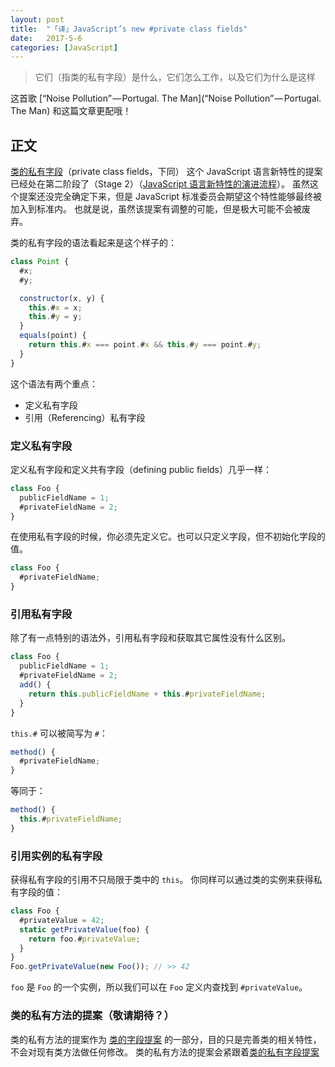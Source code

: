 ```yaml
---
layout: post
title:  "「译」JavaScript’s new #private class fields"
date:   2017-5-6
categories: [JavaScript]
---
```


> 它们（指类的私有字段）是什么，它们怎么工作，以及它们为什么是这样

这首歌 [“Noise Pollution” — Portugal. The Man](“Noise Pollution” — Portugal. The Man) 和这篇文章更配哦！

## 正文

[类的私有字段](https://github.com/tc39/proposal-class-fields#private-fields)（private class fields，下同）
这个 JavaScript 语言新特性的提案已经处在第二阶段了（Stage 2）（[JavaScript 语言新特性的演进流程](http://2ality.com/2015/11/tc39-process.html)）。
虽然这个提案还没完全确定下来，但是 JavaScript 标准委员会期望这个特性能够最终被加入到标准内。
也就是说，虽然该提案有调整的可能，但是极大可能不会被废弃。


类的私有字段的语法看起来是这个样子的：

```js
class Point {
  #x;
  #y;

  constructor(x, y) {
    this.#x = x;
    this.#y = y;
  }
  equals(point) {
    return this.#x === point.#x && this.#y === point.#y;
  }
}
```

这个语法有两个重点：

- 定义私有字段
- 引用（Referencing）私有字段

### 定义私有字段

定义私有字段和定义共有字段（defining public fields）几乎一样：

```js
class Foo {
  publicFieldName = 1;
  #privateFieldName = 2;
}
```

在使用私有字段的时候，你必须先定义它。也可以只定义字段，但不初始化字段的值。

```js
class Foo {
  #privateFieldName;
}
```

### 引用私有字段

除了有一点特别的语法外，引用私有字段和获取其它属性没有什么区别。

```js
class Foo {
  publicFieldName = 1;
  #privateFieldName = 2;
  add() {
    return this.publicFieldName + this.#privateFieldName;
  }
}
```

`this.#` 可以被简写为 `#`：

```js
method() {
  #privateFieldName;
}
```

等同于：

```js
method() {
  this.#privateFieldName;
}
```

### 引用实例的私有字段

获得私有字段的引用不只局限于类中的 `this`。
你同样可以通过类的实例来获得私有字段的值：

```js
class Foo {
  #privateValue = 42;
  static getPrivateValue(foo) {
    return foo.#privateValue;
  }
}
Foo.getPrivateValue(new Foo()); // >> 42
```

`foo` 是 `Foo` 的一个实例，所以我们可以在 `Foo` 定义内查找到 `#privateValue`。

### 类的私有方法的提案（敬请期待？）

类的私有方法的提案作为 [类的字段提案](https://github.com/tc39/proposal-class-fields) 的一部分，目的只是完善类的相关特性，不会对现有类方法做任何修改。
类的私有方法的提案会紧跟着[类的私有字段提案](https://github.com/tc39/proposal-private-fields/blob/master/METHODS.md)
